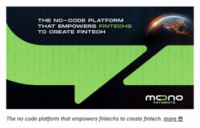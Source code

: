 ![MonoPayments](./profile/monopayments.png)

_The no code platform that empowers fintechs to create fintech._ [more 😎](https://github.com/monopayments/about)
